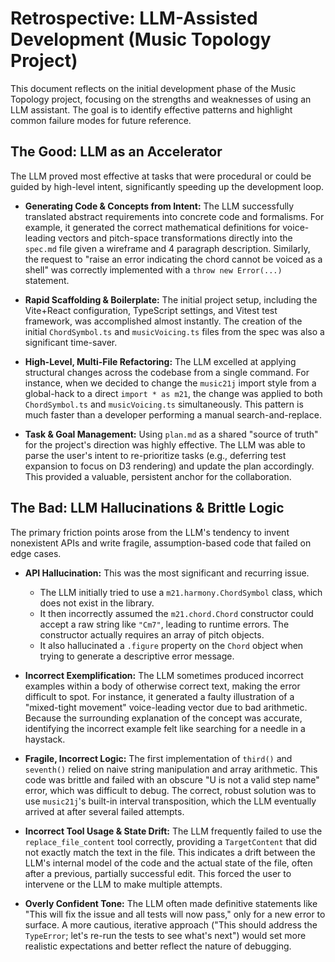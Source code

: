 # Retrospective: LLM-Assisted Development (Music Topology Project)

This document reflects on the initial development phase of the Music Topology project, focusing on the strengths and weaknesses of using an LLM assistant. The goal is to identify effective patterns and highlight common failure modes for future reference.

## The Good: LLM as an Accelerator

The LLM proved most effective at tasks that were procedural or could be guided by high-level intent, significantly speeding up the development loop.

- **Generating Code & Concepts from Intent:** The LLM successfully translated abstract requirements into concrete code and formalisms. For example, it generated the correct mathematical definitions for voice-leading vectors and pitch-space transformations directly into the `spec.md` file given a wireframe and 4 paragraph description. Similarly, the request to "raise an error indicating the chord cannot be voiced as a shell" was correctly implemented with a `throw new Error(...)` statement.

- **Rapid Scaffolding & Boilerplate:** The initial project setup, including the Vite+React configuration, TypeScript settings, and Vitest test framework, was accomplished almost instantly. The creation of the initial `ChordSymbol.ts` and `musicVoicing.ts` files from the spec was also a significant time-saver.

- **High-Level, Multi-File Refactoring:** The LLM excelled at applying structural changes across the codebase from a single command. For instance, when we decided to change the `music21j` import style from a global-hack to a direct `import * as m21`, the change was applied to both `ChordSymbol.ts` and `musicVoicing.ts` simultaneously. This pattern is much faster than a developer performing a manual search-and-replace.

- **Task & Goal Management:** Using `plan.md` as a shared "source of truth" for the project's direction was highly effective. The LLM was able to parse the user's intent to re-prioritize tasks (e.g., deferring test expansion to focus on D3 rendering) and update the plan accordingly. This provided a valuable, persistent anchor for the collaboration.

## The Bad: LLM Hallucinations & Brittle Logic

The primary friction points arose from the LLM's tendency to invent nonexistent APIs and write fragile, assumption-based code that failed on edge cases.

- **API Hallucination:** This was the most significant and recurring issue.

  - The LLM initially tried to use a `m21.harmony.ChordSymbol` class, which does not exist in the library.
  - It then incorrectly assumed the `m21.chord.Chord` constructor could accept a raw string like `"Cm7"`, leading to runtime errors. The constructor actually requires an array of pitch objects.
  - It also hallucinated a `.figure` property on the `Chord` object when trying to generate a descriptive error message.

- **Incorrect Exemplification:** The LLM sometimes produced incorrect examples within a body of otherwise correct text, making the error difficult to spot. For instance, it generated a faulty illustration of a "mixed-tight movement" voice-leading vector due to bad arithmetic. Because the surrounding explanation of the concept was accurate, identifying the incorrect example felt like searching for a needle in a haystack.

- **Fragile, Incorrect Logic:** The first implementation of `third()` and `seventh()` relied on naive string manipulation and array arithmetic. This code was brittle and failed with an obscure "U is not a valid step name" error, which was difficult to debug. The correct, robust solution was to use `music21j`'s built-in interval transposition, which the LLM eventually arrived at after several failed attempts.

- **Incorrect Tool Usage & State Drift:** The LLM frequently failed to use the `replace_file_content` tool correctly, providing a `TargetContent` that did not exactly match the text in the file. This indicates a drift between the LLM's internal model of the code and the actual state of the file, often after a previous, partially successful edit. This forced the user to intervene or the LLM to make multiple attempts.

- **Overly Confident Tone:** The LLM often made definitive statements like "This will fix the issue and all tests will now pass," only for a new error to surface. A more cautious, iterative approach ("This should address the `TypeError`; let's re-run the tests to see what's next") would set more realistic expectations and better reflect the nature of debugging.
